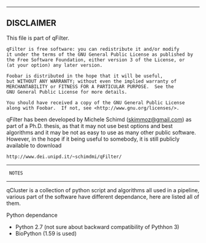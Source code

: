 ----------------
   DISCLAIMER
----------------

This file is part of qFilter.

    qFilter is free software: you can redistribute it and/or modify
    it under the terms of the GNU General Public License as published by
    the Free Software Foundation, either version 3 of the License, or
    (at your option) any later version.

    Foobar is distributed in the hope that it will be useful,
    but WITHOUT ANY WARRANTY; without even the implied warranty of
    MERCHANTABILITY or FITNESS FOR A PARTICULAR PURPOSE.  See the
    GNU General Public License for more details.

    You should have received a copy of the GNU General Public License
    along with Foobar.  If not, see <http://www.gnu.org/licenses/>.


qFilter has been developed by Michele Schimd (skimmoz@gmail.com) as part of a
Ph.D. thesis, as that it may not use best options and best algorithms and it
may be not as easy to use as many other public software. However, in the hope
if it being useful to somebody, it is still publicly available to download

    http://www.dei.unipd.it/~schimdmi/qFilter/


----------------
     NOTES
----------------

qCluster is a collection of python script and algorithms all used in a pipeline,
various part of the software have different dependance, here are listed all of
them.

Python dependance
* Python 2.7 (not sure about backward compatibility of Pythhon 3)
* BioPython (1.59 is used)